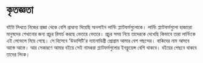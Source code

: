 # কৃতজ্ঞতা

বইটা লিখতে নিজের প্রজ্ঞা থেকে বেশি প্রাধান্য দিয়েছি অনলাইন লার্নিং প্ল্যাটফর্মগুলোকে। লার্নিং প্ল্যাটফর্মগুলো হাজারো মানুষদের শেখানোর জন্য প্রচুর রিসার্চ করছে ভেতরে ভেতরে। প্রচুর সময় নিয়ে তাদেরকে দেখেছি কিভাবে তারা লার্নিংকে এই লেভেলে নিয়ে গেছে। সে হিসেবে 'উডাসিটি'র ন্যানোডিগ্রী প্রোগ্রাম আমার বেশ পছন্দের। বাকিদের নাম আসবে আস্তে আস্তে। আর সেকারণে আমার বইয়ে সেই নামকরা প্ল্যাটফর্মগুলোর ইনফ্লুয়েন্স বেশি থাকবে। বইয়ের পেছনে থাকবে তাদের লিংক। 



